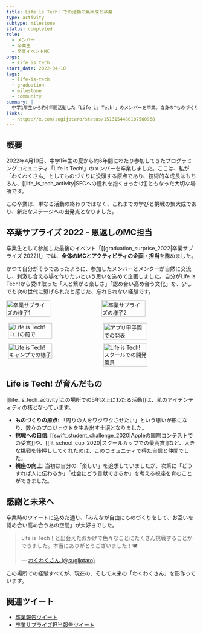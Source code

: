 ```yaml
---
title: Life is Tech! での活動の集大成と卒業
type: activity
subtype: milestone
status: completed
role:
  - メンバー
  - 卒業生
  - 卒業イベントMC
orgs:
  - life_is_tech
start_date: 2022-04-10
tags:
  - life-is-tech
  - graduation
  - milestone
  - community
summary: |
  中学1年生から約6年間活動した「Life is Tech!」のメンバーを卒業。自身の"ものづくりの原点"であり、数々の挑戦の礎となったコミュニティでの学びの集大成として、卒業イベントではMCも務めた。
links:
  - https://x.com/sugijotaro/status/1513154480107560968
---
```


## 概要
2022年4月10日、中学1年生の夏から約6年間にわたり参加してきたプログラミングコミュニティ「Life is Tech!」のメンバーを卒業しました。ここは、私が「わくわくさん」としてものづくりに没頭する原点であり、技術的な成長はもちろん、[[life_is_tech_activity|SFCへの憧れを抱くきっかけ]]ともなった大切な場所です。

この卒業は、単なる活動の終わりではなく、これまでの学びと挑戦の集大成であり、新たなステージへの出発点となりました。

## 卒業サプライズ 2022 - 恩返しのMC担当
卒業生として参加した最後のイベント「[[graduation_surprise_2022|卒業サプライズ 2022]]」では、**全体のMCとアクティビティの企画・担当**を務めました。

かつて自分がそうであったように、参加したメンバーとメンターが自然に交流し、刺激し合える場を作りたいという思いを込めて企画しました。自分がLife is Tech!から受け取った「人と繋がる楽しさ」「認め合い高め合う文化」を、少しでも次の世代に繋げられたと感じた、忘れられない経験です。

<div style="display: flex; gap: 10px; flex-wrap: wrap;">
    <img src="linked_assets/30_Background/extracurricular_activities/graduation_surprise_2022/graduation_surprise_2022_group.jpg" alt="卒業サプライズの様子1" width="48%">
    <img src="linked_assets/30_Background/extracurricular_activities/graduation_surprise_2022/graduation_surprise_2022_mc.jpg" alt="卒業サプライズの様子2" width="48%">
</div>

<div style="display: flex; gap: 10px; flex-wrap: wrap; justify-content: center; margin-top: 16px;">
	<img src="linked_assets/40_Personal_Growth/life_events/lit_member_graduation/lit_logo_photo.jpg" alt="Life is Tech! ロゴの前で" width="48%">
    <img src="linked_assets/10_Achievements/awards/app_koshien_2020/presentation2.jpg" alt="アプリ甲子園での発表" width="48%">
    <img src="linked_assets/40_Personal_Growth/life_events/lit_member_graduation/lit_camp_ssc_intro.jpg" alt="Life is Tech! キャンプでの様子" width="48%">
    <img src="linked_assets/40_Personal_Growth/life_events/lit_member_graduation/lit_school_mentoring.jpg" alt="Life is Tech! スクールでの開発風景" width="48%">
</div>

## Life is Tech! が育んだもの
[[life_is_tech_activity|この場所での5年以上にわたる活動]]は、私のアイデンティティの核となっています。

- **ものづくりの原点**: 「周りの人をワクワクさせたい」という思いが形になり、数々のプロジェクトを生み出す土壌となりました。
- **挑戦への自信**: [[swift_student_challenge_2020|Appleの国際コンテストでの受賞]]や、[[lit_school_cup_2020|スクールカップでの最高賞]]など、大きな挑戦を後押ししてくれたのは、このコミュニティで得た自信と仲間でした。
- **視座の向上**: 当初は自分の「楽しい」を追求していましたが、次第に「どうすれば人に伝わるか」「社会にどう貢献できるか」を考える視座を育むことができました。

## 感謝と未来へ
卒業時のツイートに込めた通り、「みんなが自由にものづくりをして、お互いを認め合い高め合うあの空間」が大好きでした。

> Life is Tech！と出会えたおかげで色々なことにたくさん挑戦することができました。本当にありがとうございました！🕊
>
> <footer>— <a href="https://x.com/sugijotaro/status/1513154480107560968">わくわくさん (@sugijotaro)</a></footer>

この場所での経験すべてが、現在の、そして未来の「わくわくさん」を形作っています。

## 関連ツイート
- [卒業報告ツイート](https://x.com/sugijotaro/status/1513154480107560968)
- [卒業サプライズ担当報告ツイート](https://x.com/sugijotaro/status/1513154437946441734) 